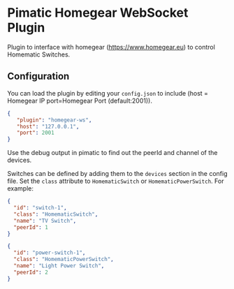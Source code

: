 Pimatic Homegear WebSocket Plugin
=================================

Plugin to interface with homegear (https://www.homegear.eu) to control Homematic Switches.

Configuration
-------------
You can load the plugin by editing your `config.json` to include (host = Homegear IP port=Homegear Port (default:2001)).

````json
{
   "plugin": "homegear-ws",
   "host": "127.0.0.1",
   "port": 2001
}
````

Use the debug output in pimatic to find out the peerId and channel of the devices.

Switches can be defined by adding them to the `devices` section in the config file.
Set the `class` attribute to `HomematicSwitch` or `HomematicPowerSwitch`. For example:

```json
{
  "id": "switch-1",
  "class": "HomematicSwitch",
  "name": "TV Switch",
  "peerId": 1
}
```
```json
{
  "id": "power-switch-1",
  "class": "HomematicPowerSwitch",
  "name": "Light Power Switch",
  "peerId": 2
}
```
